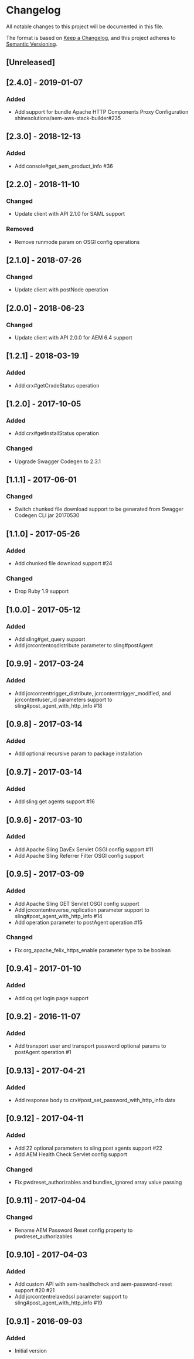 # Changelog
All notable changes to this project will be documented in this file.

The format is based on [Keep a Changelog](https://keepachangelog.com/en/1.0.0/),
and this project adheres to [Semantic Versioning](https://semver.org/spec/v2.0.0.html).

## [Unreleased]

## [2.4.0] - 2019-01-07

### Added
- Add support for bundle Apache HTTP Components Proxy Configuration shinesolutions/aem-aws-stack-builder#235

## [2.3.0] - 2018-12-13

### Added
- Add console#get_aem_product_info #36

## [2.2.0] - 2018-11-10

### Changed
- Update client with API 2.1.0 for SAML support

### Removed
- Remove runmode param on OSGI config operations

## [2.1.0] - 2018-07-26

### Changed
- Update client with postNode operation

## [2.0.0] - 2018-06-23

### Changed
- Update client with API 2.0.0 for AEM 6.4 support

## [1.2.1] - 2018-03-19

### Added
- Add crx#getCrxdeStatus operation

## [1.2.0] - 2017-10-05

### Added
- Add crx#getInstallStatus operation

### Changed
- Upgrade Swagger Codegen to 2.3.1

## [1.1.1] - 2017-06-01

### Changed
- Switch chunked file download support to be generated from Swagger Codegen CLI jar 20170530

## [1.1.0] - 2017-05-26

### Added
- Add chunked file download support #24

### Changed
- Drop Ruby 1.9 support

## [1.0.0] - 2017-05-12

### Added
- Add sling#get_query support
- Add jcrcontentcqdistribute parameter to sling#postAgent

## [0.9.9] - 2017-03-24

### Added
- Add jcrcontenttrigger_distribute, jcrcontenttrigger_modified, and jcrcontentuser_id parameters support to sling#post_agent_with_http_info #18

## [0.9.8] - 2017-03-14

### Added
- Add optional recursive param to package installation

## [0.9.7] - 2017-03-14

### Added
- Add sling get agents support #16

## [0.9.6] - 2017-03-10

### Added
- Add Apache Sling DavEx Servlet OSGI config support #11
- Add Apache Sling Referrer Filter OSGI config support

## [0.9.5] - 2017-03-09

### Added
- Add Apache Sling GET Servlet OSGI config support
- Add jcrcontentreverse_replication parameter support to sling#post_agent_with_http_info #14
- Add operation parameter to postAgent operation #15

### Changed
- Fix org_apache_felix_https_enable parameter type to be boolean

## [0.9.4] - 2017-01-10

### Added
- Add cq get login page support

## [0.9.2] - 2016-11-07

### Added
- Add transport user and transport password optional params to postAgent operation #1

## [0.9.13] - 2017-04-21

### Added
- Add response body to crx#post_set_password_with_http_info data

## [0.9.12] - 2017-04-11

### Added
- Add 22 optional parameters to sling post agents support #22
- Add AEM Health Check Servlet config support

### Changed
- Fix pwdreset_authorizables and bundles_ignored array value passing

## [0.9.11] - 2017-04-04

### Changed
- Rename AEM Password Reset config property to pwdreset_authorizables

## [0.9.10] - 2017-04-03

### Added
- Add custom API with aem-healthcheck and aem-password-reset support #20 #21
- Add jcrcontentrelaxedssl parameter support to sling#post_agent_with_http_info #19

## [0.9.1] - 2016-09-03

### Added
- Initial version
